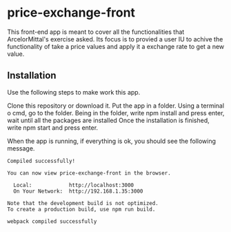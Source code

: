 # price-exchange-front

This front-end app is meant to cover all the functionalities that ArcelorMittal's exercise asked. Its focus is to provied a user IU to achive the functionality of take a price values and apply it a exchange rate to get a new value.

## Installation

Use the following steps to make work this app.

Clone this repository or download it.
Put the app in a folder.
Using a terminal o cmd, go to the folder.
Being in the folder, write npm install and press enter, wait until all the packages are installed
Once the installation is finished, write npm start and press enter.

When the app is running, if everything is ok, you should see the following message.

```
Compiled successfully!

You can now view price-exchange-front in the browser.

  Local:            http://localhost:3000
  On Your Network:  http://192.168.1.35:3000

Note that the development build is not optimized.
To create a production build, use npm run build.

webpack compiled successfully
```

